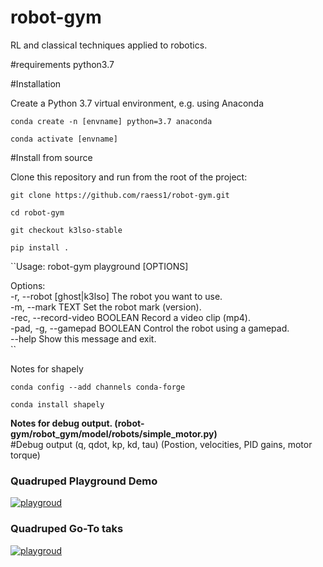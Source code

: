 # robot-gym
RL and classical techniques applied to robotics.



#requirements python3.7

#Installation

Create a Python 3.7 virtual environment, e.g. using Anaconda

``conda create -n [envname] python=3.7 anaconda``

``conda activate [envname]``


#Install from source

Clone this repository and run from the root of the project:

``git clone https://github.com/raess1/robot-gym.git``

``cd robot-gym``

``git checkout k3lso-stable``

``pip install .``



``Usage: robot-gym playground [OPTIONS]

Options:  
  -r, --robot [ghost|k3lso]     The robot you want to use.  
  -m, --mark TEXT               Set the robot mark (version).  
  -rec, --record-video BOOLEAN  Record a video clip (mp4).  
  -pad, -g, --gamepad BOOLEAN   Control the robot using a gamepad.  
  --help                        Show this message and exit.  
``



Notes for shapely

``conda config --add channels conda-forge ``

``conda install shapely``



**Notes for debug output. (robot-gym/robot_gym/model/robots/simple_motor.py)**  
#Debug output (q, qdot, kp, kd, tau) (Postion, velocities, PID gains, motor torque)






### Quadruped Playground Demo
[![playgroud](https://img.youtube.com/vi/n8vaPM3yBlY/0.jpg)](https://www.youtube.com/watch?v=n8vaPM3yBlY)

### Quadruped Go-To taks
[![playgroud](https://img.youtube.com/vi/OVI9DYjW12k/0.jpg)](https://www.youtube.com/watch?v=OVI9DYjW12k)

